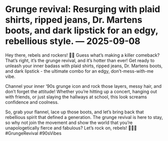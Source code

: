 # Grunge revival: Resurging with plaid shirts, ripped jeans, Dr. Martens boots, and dark lipstick for an edgy, rebellious style. — 2025-09-08

Hey there, rebels and rockers! 🤘🖤 Guess what’s making a killer comeback? That’s right, it’s the grunge revival, and it’s hotter than ever! Get ready to unleash your inner badass with plaid shirts, ripped jeans, Dr. Martens boots, and dark lipstick - the ultimate combo for an edgy, don’t-mess-with-me vibe. 

Channel your inner ‘90s grunge icon and rock those layers, messy hair, and don’t forget the attitude! Whether you’re hitting up a concert, hanging out with friends, or just slaying the hallways at school, this look screams confidence and coolness. 

So, grab your flannel, lace up those boots, and let’s bring back that rebellious spirit that defined a generation. The grunge revival is here to stay, so why not join the movement and show the world that you’re unapologetically fierce and fabulous? Let’s rock on, rebels! 🤘💄👖 #GrungeRevival #90sVibes